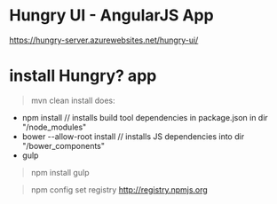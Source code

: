 # Hungry UI - AngularJS App

https://hungry-server.azurewebsites.net/hungry-ui/

# install Hungry? app

>mvn clean install
does:

- npm install // installs build tool dependencies in package.json in dir "/node_modules"
- bower --allow-root install // installs JS dependencies into dir "/bower_components"
- gulp

>npm install gulp

>npm config set registry http://registry.npmjs.org